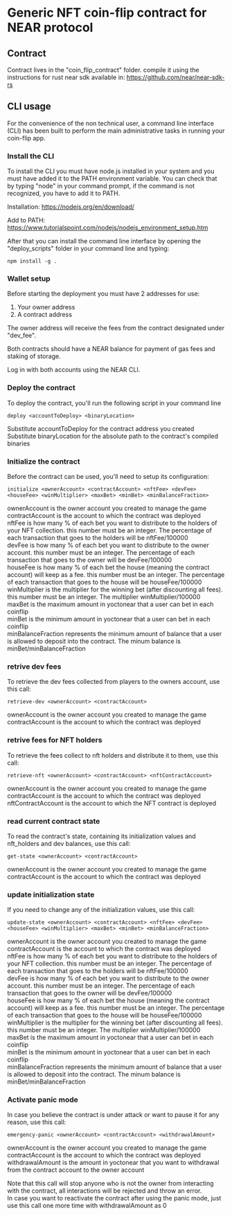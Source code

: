 # Generic NFT coin-flip contract for NEAR protocol

## Contract  
  
Contract lives in the "coin_flip_contract" folder. compile it using the instructions for rust near sdk available in: https://github.com/near/near-sdk-rs

## CLI usage  
For the convenience of the non technical user, a command line interface (CLI) has been built to perform the main administrative tasks in running your coin-flip app.  

### Install the CLI  
To install the CLI you must have node.js installed in your system and you must have added it to the PATH environment variable. You can check that by typing "node" in your command prompt, if the command is not recognized, you have to add it to PATH.  

Installation: https://nodejs.org/en/download/  
  
Add to PATH: https://www.tutorialspoint.com/nodejs/nodejs_environment_setup.htm  
  
After that you can install the command line interface by opening the "deploy_scripts" folder in your command line and typing:  
```
npm install -g .
```   
  
### Wallet setup  
Before starting the deployment you must have 2 addresses for use:  
1. Your owner address  
2. A contract address  

The owner address will receive the fees from the contract designated under "dev_fee".  
  
Both contracts should have a NEAR balance for payment of gas fees and staking of storage.  
  
Log in with both accounts using the NEAR CLI.

### Deploy the contract  
To deploy the contract, you'll run the following script in your command line
```
deploy <accountToDeploy> <binaryLocation>
```  
Substitute accountToDeploy for the contract address you created  
Substitute binaryLocation for the absolute path to the contract's compiled binaries  

### Initialize the contract  
Before the contract can be used, you'll need to setup its configuration:
```
initialize <ownerAccount> <contractAccount> <nftFee> <devFee> <houseFee> <winMultiplier> <maxBet> <minBet> <minBalanceFraction>
```
ownerAccount is the owner account you created to manage the game  
contractAccount is the account to which the contract was deployed  
nftFee is how many % of each bet you want to distribute to the holders of your NFT collection. this number must be an integer. The percentage of each transaction that goes to the holders will be nftFee/100000  
devFee is how many % of each bet you want to distribute to the owner account. this number must be an integer. The percentage of each transaction that goes to the owner will be devFee/100000  
houseFee is how many % of each bet the house (meaning the contract account) will keep as a fee. this number must be an integer. The percentage of each transaction that goes to the house will be houseFee/100000  
winMultiplier is the multiplier for the winning bet (after discounting all fees). this number must be an integer. The multiplier winMultiplier/100000  
maxBet is the maximum amount in yoctonear that a user can bet in each coinflip  
minBet is the minimum amount in yoctonear that a user can bet in each coinflip  
minBalanceFraction represents the minimum amount of balance that a user is allowed to deposit into the contract. The minum balance is minBet/minBalanceFraction  
  
### retrive dev fees  
To retrieve the dev fees collected from players to the owners account, use this call:
```
retrieve-dev <ownerAccount> <contractAccount>
```
ownerAccount is the owner account you created to manage the game  
contractAccount is the account to which the contract was deployed  
  
### retrive fees for NFT holders
To retrieve the fees collect to nft holders and distribute it to them, use this call:
```
retrieve-nft <ownerAccount> <contractAccount> <nftContractAccount>
```
ownerAccount is the owner account you created to manage the game  
contractAccount is the account to which the contract was deployed 
nftContractAccount is the account to which the NFT contract is deployed  
  
### read current contract state  
To read the contract's state, containing its initialization values and nft_holders and dev balances, use this call:
```
get-state <ownerAccount> <contractAccount>
```
ownerAccount is the owner account you created to manage the game  
contractAccount is the account to which the contract was deployed 
  
### update initialization state  
If you need to change any of the initialization values, use this call:
```
update-state <ownerAccount> <contractAccount> <nftFee> <devFee> <houseFee> <winMultiplier> <maxBet> <minBet> <minBalanceFraction>
```
ownerAccount is the owner account you created to manage the game  
contractAccount is the account to which the contract was deployed  
nftFee is how many % of each bet you want to distribute to the holders of your NFT collection. this number must be an integer. The percentage of each transaction that goes to the holders will be nftFee/100000  
devFee is how many % of each bet you want to distribute to the owner account. this number must be an integer. The percentage of each transaction that goes to the owner will be devFee/100000  
houseFee is how many % of each bet the house (meaning the contract account) will keep as a fee. this number must be an integer. The percentage of each transaction that goes to the house will be houseFee/100000  
winMultiplier is the multiplier for the winning bet (after discounting all fees). this number must be an integer. The multiplier winMultiplier/100000  
maxBet is the maximum amount in yoctonear that a user can bet in each coinflip  
minBet is the minimum amount in yoctonear that a user can bet in each coinflip  
minBalanceFraction represents the minimum amount of balance that a user is allowed to deposit into the contract. The minum balance is minBet/minBalanceFraction  
  
### Activate panic mode
In case you believe the contract is under attack or want to pause it for any reason, use this call:
```
emergency-panic <ownerAccount> <contractAccount> <withdrawalAmount>
```
ownerAccount is the owner account you created to manage the game  
contractAccount is the account to which the contract was deployed  
withdrawalAmount is the amount in yoctonear that you want to withdrawal from the contract account to the owner account  
  
Note that this call will stop anyone who is not the owner from interacting with the contract, all interactions will be rejected and throw an error.  
In case you want to reactivate the contract after using the panic mode, just use this call one more time with withdrawalAmount as 0